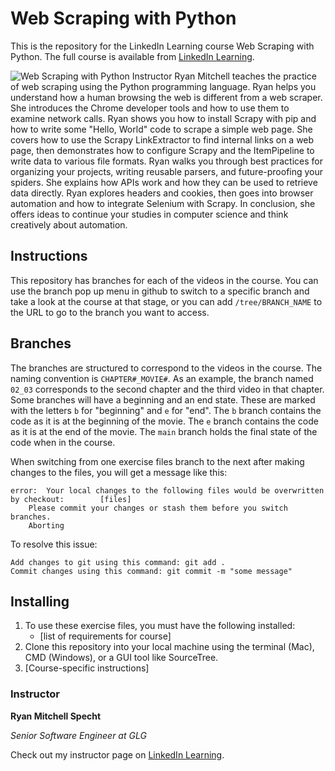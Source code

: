 # Web Scraping with Python
This is the repository for the LinkedIn Learning course Web Scraping with Python. The full course is available from [LinkedIn Learning][lil-course-url].

![Web Scraping with Python][lil-thumbnail-url] 
Instructor Ryan Mitchell teaches the practice of web scraping using the Python programming language. Ryan helps you understand how a human browsing the web is different from a web scraper. She introduces the Chrome developer tools and how to use them to examine network calls. Ryan shows you how to install Scrapy with pip and how to write some "Hello, World" code to scrape a simple web page. She covers how to use the Scrapy LinkExtractor to find internal links on a web page, then demonstrates how to configure Scrapy and the ItemPipeline to write data to various file formats. Ryan walks you through best practices for organizing your projects, writing reusable parsers, and future-proofing your spiders. She explains how APIs work and how they can be used to retrieve data directly. Ryan explores headers and cookies, then goes into browser automation and how to integrate Selenium with Scrapy. In conclusion, she offers ideas to continue your studies in computer science and think creatively about automation.

## Instructions
This repository has branches for each of the videos in the course. You can use the branch pop up menu in github to switch to a specific branch and take a look at the course at that stage, or you can add `/tree/BRANCH_NAME` to the URL to go to the branch you want to access.

## Branches
The branches are structured to correspond to the videos in the course. The naming convention is `CHAPTER#_MOVIE#`. As an example, the branch named `02_03` corresponds to the second chapter and the third video in that chapter. 
Some branches will have a beginning and an end state. These are marked with the letters `b` for "beginning" and `e` for "end". The `b` branch contains the code as it is at the beginning of the movie. The `e` branch contains the code as it is at the end of the movie. The `main` branch holds the final state of the code when in the course.

When switching from one exercise files branch to the next after making changes to the files, you will get a message like this:

   	error:  Your local changes to the following files would be overwritten by checkout:        [files]
    	Please commit your changes or stash them before you switch branches.
    	Aborting

To resolve this issue:
	
   	Add changes to git using this command: git add .
	Commit changes using this command: git commit -m "some message"


## Installing
1. To use these exercise files, you must have the following installed:
	- [list of requirements for course]
2. Clone this repository into your local machine using the terminal (Mac), CMD (Windows), or a GUI tool like SourceTree.
3. [Course-specific instructions]

### Instructor

**Ryan Mitchell Specht**

_Senior Software Engineer at GLG_

Check out my instructor page on [LinkedIn Learning](https://www.linkedin.com/learning/instructors/ryan-mitchell-specht?u=104).

[lil-course-url]: https://www.linkedin.com/learning/web-scraping-with-python
[lil-thumbnail-url]: https://cdn.lynda.com/course/2848331/2848331-1607698087639-16x9.jpg
